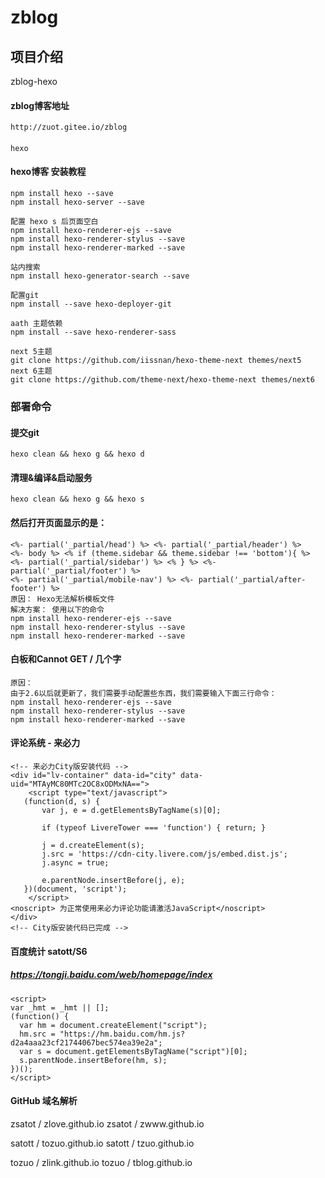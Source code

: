 # zblog

## 项目介绍
zblog-hexo

#### zblog博客地址
    http://zuot.gitee.io/zblog

####
    hexo


#### hexo博客 安装教程
    
    npm install hexo --save
    npm install hexo-server --save
    
    配置 hexo s 后页面空白
    npm install hexo-renderer-ejs --save
    npm install hexo-renderer-stylus --save
    npm install hexo-renderer-marked --save

    站内搜索
    npm install hexo-generator-search --save

    配置git
    npm install --save hexo-deployer-git
    
    aath 主题依赖
    npm install --save hexo-renderer-sass

    next 5主题
    git clone https://github.com/iissnan/hexo-theme-next themes/next5
    next 6主题
    git clone https://github.com/theme-next/hexo-theme-next themes/next6



### 部署命令
#### 提交git
    hexo clean && hexo g && hexo d

#### 清理&编译&启动服务
    hexo clean && hexo g && hexo s

#### 然后打开页面显示的是：
    <%- partial('_partial/head') %> <%- partial('_partial/header') %>
    <%- body %> <% if (theme.sidebar && theme.sidebar !== 'bottom'){ %>
    <%- partial('_partial/sidebar') %> <% } %> <%- partial('_partial/footer') %>
    <%- partial('_partial/mobile-nav') %> <%- partial('_partial/after-footer') %>
    原因： Hexo无法解析模板文件
    解决方案： 使用以下的命令
    npm install hexo-renderer-ejs --save
    npm install hexo-renderer-stylus --save
    npm install hexo-renderer-marked --save
#### 白板和Cannot GET / 几个字
    原因：
    由于2.6以后就更新了，我们需要手动配置些东西，我们需要输入下面三行命令：
    npm install hexo-renderer-ejs --save
    npm install hexo-renderer-stylus --save
    npm install hexo-renderer-marked --save


#### 评论系统 - 来必力
    <!-- 来必力City版安装代码 -->
    <div id="lv-container" data-id="city" data-uid="MTAyMC80MTc2OC8xODMxNA==">
    	<script type="text/javascript">
       (function(d, s) {
           var j, e = d.getElementsByTagName(s)[0];

           if (typeof LivereTower === 'function') { return; }

           j = d.createElement(s);
           j.src = 'https://cdn-city.livere.com/js/embed.dist.js';
           j.async = true;

           e.parentNode.insertBefore(j, e);
       })(document, 'script');
    	</script>
    <noscript> 为正常使用来必力评论功能请激活JavaScript</noscript>
    </div>
    <!-- City版安装代码已完成 -->


#### 百度统计 satott/S6
##### https://tongji.baidu.com/web/homepage/index
    <script>
    var _hmt = _hmt || [];
    (function() {
      var hm = document.createElement("script");
      hm.src = "https://hm.baidu.com/hm.js?d2a4aaa23cf21744067bec574ea39e2a";
      var s = document.getElementsByTagName("script")[0];
      s.parentNode.insertBefore(hm, s);
    })();
    </script>













#### GitHub 域名解析





zsatot
/
zlove.github.io
zsatot
/
zwww.github.io

satott
/
tozuo.github.io
satott
/
tzuo.github.io


tozuo
/
zlink.github.io
tozuo
/
tblog.github.io


